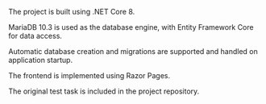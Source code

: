 The project is built using .NET Core 8.

MariaDB 10.3 is used as the database engine, with Entity Framework Core for data access.

Automatic database creation and migrations are supported and handled on application startup.

The frontend is implemented using Razor Pages.

The original test task is included in the project repository.
